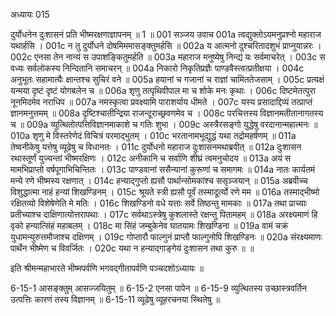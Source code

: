 अध्यायः 015

दुर्योधनेन दुःशासनं प्रति भीष्मरक्षणाज्ञापनम् ॥ 1 ॥
001	सञ्जय उवाच 
001a	त्वद्युक्तोऽयमनुप्रश्नो महाराज यथार्हसि ।
001c	न तु दुर्योधने दोषमिममासङ्क्तुमर्हसि ॥
002a	य आत्मनो दुश्चरितादशुभं प्राप्नुयान्नरः ।
002c	एनसा तेन नान्यं स उपाशङ्कितुमर्हति ॥
003a	महाराज मनुष्येषु निन्द्यं यः सर्वमाचरेत् ।
003c	स वध्यः सर्वलोकस्य निन्दितानि समाचरन् ॥
004a	निकारो निकृतिप्रज्ञैः पाण्डवैस्त्वत्प्रतीक्षया ।
004c	अनुभूतः सहामात्यैः क्षान्तश्च सुचिरं वने ॥
005a	हयानां च गजानां च राज्ञां चामिततेजसाम् ।
005c	प्रत्यक्षं यन्मया दृष्टं दृष्टं योगबलेन च ॥
006a	शृणु तत्पृथिवीपाल मा च शोके मनः कृथाः ।
006c	दिष्टमेतत्पुरा नूनमिदमेव नराधिप ॥
007a	नमस्कृत्वा प्रवक्ष्यामि पाराशर्याय धीमते ।
007c	यस्य प्रसादाद्दिव्यं तत्प्राप्तं ज्ञानमनुत्तमम् ॥
008a	दृष्टिश्चातीन्द्रिया राजन्दूराच्छ्रवणमेव च ।
008c	परचित्तस्य विज्ञानमतीतानागतस्य च ॥
009a	व्युत्थितोत्पत्तिविज्ञानमाकाशे च गतिः शुभा ।
009c	अस्त्रैरसङ्गो युद्धेषु वरदानान्महात्मनः ॥
010a	शृणु मे विस्तरेणेदं विचित्रं परमाद्भुतम् ।
010c	भरतानामभूद्युद्धं यथा तद्रोमहर्षणम् ॥
011a	तेष्वनीकेषु यत्तेषु व्यूढेषु च विधानतः ।
011c	दुर्योधनो महाराज दुःशासनमथाब्रवीत् ॥
012a	दुःशासन रथास्तूर्णं युज्यन्तां भीष्मरक्षिणः ।
012c	अनीकानि च सर्वाणि शीघ्रं त्वमनुचोदय ॥
013a	अयं स मामभिप्राप्तो वर्षपूगाभिचिन्तितः ।
013c	पाण्डवानां ससैन्यानां कुरूणां च समागमः ॥
014a	नातः कार्यतमं मन्ये रणे भीष्मस्य रक्षणात् ।
014c	हन्याद्गुप्तो ह्यसौ पार्थान्सोमकांश्च ससृञ्जयान् ॥
015a	अब्रवीच्च विशुद्धात्मा नाहं हन्यां शिखण्डिनम् ।
015c	श्रूयते स्त्री ह्यसौ पूर्वं तस्मादूर्त्यो रणे मम ॥
016a	तस्माद्भीष्मो रक्षितव्यो विशेषेणेति मे मतिः ।
016c	शिखण्डिनो वधे यत्ताः सर्वे तिष्ठन्तु मामकाः ॥
017a	तथा प्राच्याः प्रतीच्याश्च दाक्षिणात्योत्तरापथाः ।
017c	सर्वथाऽस्त्रेषु कुशलास्ते रक्षन्तु पितामहम् ॥
018a	अरक्ष्यमाणं हि वृको हन्यात्सिंहं महाबलम् ।
018c	मा सिंहं जम्बुकेनेव घातयामः शिखण्डिना ॥
019a	वामं चक्रं युधामन्युरुत्तमौजाश्च दक्षिणम् ।
019c	गोप्तारौ फाल्गुनं प्राप्तौ फाल्गुनोपि शिखण्डिनः ॥
020a	संरक्ष्यमाणः पार्थेन भीष्मेण च विवर्जितः ।
020c	यथा न हन्याद्गाङ्गेयं दुःशासन तथा कुरु ॥ ॥

इति श्रीमन्महाभारते भीष्मपर्वणि भगवद्गीतापर्वणि पञ्चदशोऽध्यायः ॥

6-15-1 आसङ्क्तुम् आसज्जयितुम् ॥ 6-15-2 एनसा पापेन ॥ 6-15-9 व्युत्थितस्य उच्छास्त्रवर्तिन उत्पत्तिः कारणं तस्य विज्ञानम् ॥ 6-15-11 व्यूढेषु व्यूहरचनया स्थितेषु ॥
